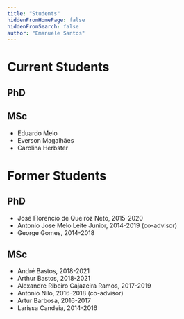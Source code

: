 ```yaml
---
title: "Students"
hiddenFromHomePage: false
hiddenFromSearch: false
author: "Emanuele Santos"
---
```


# Current Students

## PhD
 

## MSc
 * Eduardo Melo
 * Everson Magalhães
 * Carolina Herbster
 

# Former Students

## PhD
 * José Florencio de Queiroz Neto, 2015-2020
 * Antonio Jose Melo Leite Junior, 2014-2019 (co-advisor)
 * George Gomes, 2014-2018
 

## MSc
 * André Bastos, 2018-2021
 * Arthur Bastos, 2018-2021
 * Alexandre Ribeiro Cajazeira Ramos, 2017-2019
 * Antonio Nilo, 2016-2018 (co-advisor)
 * Artur Barbosa, 2016-2017
 * Larissa Candeia, 2014-2016
 
